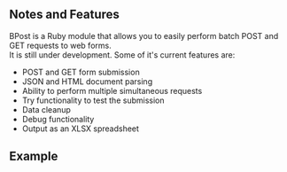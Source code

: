 ## Notes and Features ##
BPost is a Ruby module that allows you to easily perform batch POST and GET requests to web forms.  
It is still under development. Some of it's current features are:  
* POST and GET form submission  
* JSON and HTML document parsing  
* Ability to perform multiple simultaneous requests  
* Try functionality to test the submission  
* Data cleanup  
* Debug functionality  
* Output as an XLSX spreadsheet  
  
## Example  ##

